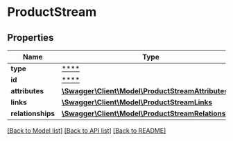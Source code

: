 # ProductStream

## Properties
Name | Type | Description | Notes
------------ | ------------- | ------------- | -------------
**type** | [****](.md) |  | [optional] 
**id** | [****](.md) |  | [optional] 
**attributes** | [**\Swagger\Client\Model\ProductStreamAttributes**](ProductStreamAttributes.md) |  | [optional] 
**links** | [**\Swagger\Client\Model\ProductStreamLinks**](ProductStreamLinks.md) |  | [optional] 
**relationships** | [**\Swagger\Client\Model\ProductStreamRelationships**](ProductStreamRelationships.md) |  | [optional] 

[[Back to Model list]](../../README.md#documentation-for-models) [[Back to API list]](../../README.md#documentation-for-api-endpoints) [[Back to README]](../../README.md)

